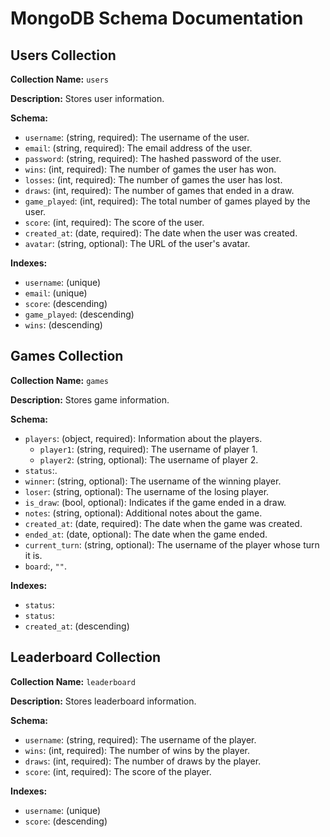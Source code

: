 # MongoDB Schema Documentation

## Users Collection

**Collection Name:** `users`

**Description:** Stores user information.

**Schema:**

- `username`: (string, required): The username of the user.
- `email`: (string, required): The email address of the user.
- `password`: (string, required): The hashed password of the user.
- `wins`: (int, required): The number of games the user has won.
- `losses`: (int, required): The number of games the user has lost.
- `draws`: (int, required): The number of games that ended in a draw.
- `game_played`: (int, required): The total number of games played by the user.
- `score`: (int, required): The score of the user.
- `created_at`: (date, required): The date when the user was created.
- `avatar`: (string, optional): The URL of the user's avatar.

**Indexes:**

- `username`: (unique)
- `email`: (unique)
- `score`: (descending)
- `game_played`: (descending)
- `wins`: (descending)

## Games Collection

**Collection Name:** `games`

**Description:** Stores game information.

**Schema:**

- `players`: (object, required): Information about the players.
  - `player1`: (string, required): The username of player 1.
  - `player2`: (string, optional): The username of player 2.
- `status`:.
- `winner`: (string, optional): The username of the winning player.
- `loser`: (string, optional): The username of the losing player.
- `is_draw`: (bool, optional): Indicates if the game ended in a draw.
- `notes`: (string, optional): Additional notes about the game.
- `created_at`: (date, required): The date when the game was created.
- `ended_at`: (date, optional): The date when the game ended.
- `current_turn`: (string, optional): The username of the player whose turn it is.
- `board`:, `""`.

**Indexes:**

- `status`:
- `status`:
- `created_at`: (descending)

## Leaderboard Collection

**Collection Name:** `leaderboard`

**Description:** Stores leaderboard information.

**Schema:**

- `username`: (string, required): The username of the player.
- `wins`: (int, required): The number of wins by the player.
- `draws`: (int, required): The number of draws by the player.
- `score`: (int, required): The score of the player.

**Indexes:**

- `username`: (unique)
- `score`: (descending)
